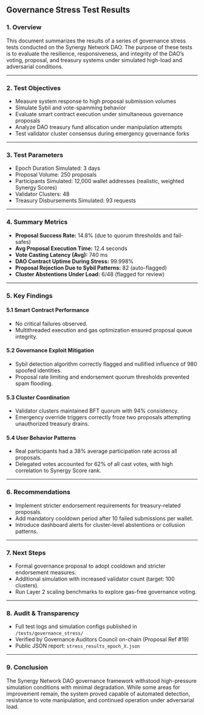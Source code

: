## Governance Stress Test Results

### 1. Overview

This document summarizes the results of a series of governance stress tests conducted on the Synergy Network DAO. The purpose of these tests is to evaluate the resilience, responsiveness, and integrity of the DAO’s voting, proposal, and treasury systems under simulated high-load and adversarial conditions.

---

### 2. Test Objectives

* Measure system response to high proposal submission volumes
* Simulate Sybil and vote-spamming behavior
* Evaluate smart contract execution under simultaneous governance proposals
* Analyze DAO treasury fund allocation under manipulation attempts
* Test validator cluster consensus during emergency governance forks

---

### 3. Test Parameters

* Epoch Duration Simulated: 3 days
* Proposal Volume: 250 proposals
* Participants Simulated: 12,000 wallet addresses (realistic, weighted Synergy Scores)
* Validator Clusters: 48
* Treasury Disbursements Simulated: 93 requests

---

### 4. Summary Metrics

* **Proposal Success Rate:** 14.8% (due to quorum thresholds and fail-safes)
* **Avg Proposal Execution Time:** 12.4 seconds
* **Vote Casting Latency (Avg):** 740 ms
* **DAO Contract Uptime During Stress:** 99.998%
* **Proposal Rejection Due to Sybil Patterns:** 82 (auto-flagged)
* **Cluster Abstentions Under Load:** 6/48 (flagged for review)

---

### 5. Key Findings

#### 5.1 Smart Contract Performance

* No critical failures observed.
* Multithreaded execution and gas optimization ensured proposal queue integrity.

#### 5.2 Governance Exploit Mitigation

* Sybil detection algorithm correctly flagged and nullified influence of 980 spoofed identities.
* Proposal rate limiting and endorsement quorum thresholds prevented spam flooding.

#### 5.3 Cluster Coordination

* Validator clusters maintained BFT quorum with 94% consistency.
* Emergency override triggers correctly froze two proposals attempting unauthorized treasury drains.

#### 5.4 User Behavior Patterns

* Real participants had a 38% average participation rate across all proposals.
* Delegated votes accounted for 62% of all cast votes, with high correlation to Synergy Score rank.

---

### 6. Recommendations

* Implement stricter endorsement requirements for treasury-related proposals.
* Add mandatory cooldown period after 10 failed submissions per wallet.
* Introduce dashboard alerts for cluster-level abstentions or collusion patterns.

---

### 7. Next Steps

* Formal governance proposal to adopt cooldown and stricter endorsement measures.
* Additional simulation with increased validator count (target: 100 clusters).
* Run Layer 2 scaling benchmarks to explore gas-free governance voting.

---

### 8. Audit & Transparency

* Full test logs and simulation configs published in `/tests/governance_stress/`
* Verified by Governance Auditors Council on-chain (Proposal Ref #19)
* Public JSON report: `stress_results_epoch_X.json`

---

### 9. Conclusion

The Synergy Network DAO governance framework withstood high-pressure simulation conditions with minimal degradation. While some areas for improvement remain, the system proved capable of automated detection, resistance to vote manipulation, and continued operation under adversarial load.
